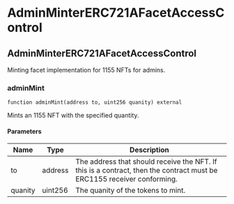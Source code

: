 # AdminMinterERC721AFacetAccessControl

## AdminMinterERC721AFacetAccessControl

Minting facet implementation for 1155 NFTs for admins.

### adminMint

```solidity
function adminMint(address to, uint256 quanity) external
```

Mints an 1155 NFT with the specified quantity.

#### Parameters

| Name    | Type    | Description                                                                                                            |
| ------- | ------- | ---------------------------------------------------------------------------------------------------------------------- |
| to      | address | The address that should receive the NFT. If this is a contract, then the contract must be ERC1155 receiver conforming. |
| quanity | uint256 | The quanity of the tokens to mint.                                                                                     |
